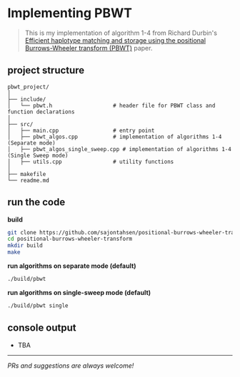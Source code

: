 # Implementing PBWT

> This is my implementation of algorithm 1-4 from Richard Durbin's [Efficient haplotype matching and storage using the positional Burrows-Wheeler transform (PBWT)](https://pubmed.ncbi.nlm.nih.gov/24413527/) paper.

## project structure

```
pbwt_project/
│
├── include/
│   └── pbwt.h                   # header file for PBWT class and function declarations
│
├── src/
│   ├── main.cpp                 # entry point
│   ├── pbwt_algos.cpp           # implementation of algorithms 1-4 (Separate mode)
│   ├── pbwt_algos_single_sweep.cpp # implementation of algorithms 1-4 (Single Sweep mode)
│   ├── utils.cpp                # utility functions
│
├── makefile                    
└── readme.md                   
```

## run the code

**build**

```bash
git clone https://github.com/sajontahsen/positional-burrows-wheeler-transform.git
cd positional-burrows-wheeler-transform
mkdir build
make
```
**run algorithms on separate mode (default)**
```bash
./build/pbwt
```
**run algorithms on single-sweep mode (default)**
```bash
./build/pbwt single 
```

## console output

- TBA

---
*PRs and suggestions are always welcome!*


